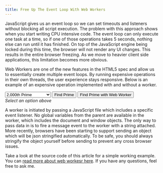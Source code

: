 ```yaml
---
title: Free Up The Event Loop With Web Workers
---
```


JavaScript gives us an event loop so we can set timeouts and listeners without blocking all script execution. The problem with this approach shows when you start writing CPU intensive code. The event loop can only execute one task at a time, so if one of those operations takes 5 seconds, nothing else can run until it has finished. On top of the JavaScript engine being locked during this time, the browser will not render any UI changes. This results in the entire browser freezing. As we move to heavier client side applications, this limitation becomes more obvious.

Web Workers are one of the new features in the HTML5 spec and allow us to essentially create multiple event loops. By running expensive operations in their own threads, the user experience stays responsive. Below is an example of an expensive operation implemented with and without a worker.

<select id='nth_prime' class='form-control' style='width: 150px; display: inline-block;'>
	<option value='2000'>2,000th Prime</option>
	<option value='4000'>4,000th Prime</option>
	<option value='6000'>6,000th Prime</option>
	<option value='8000'>8,000th Prime</option>
</select>
<input type='button' value='Find Prime' onclick='find_prime()' class='btn btn-default'/>
<input type='button' value='Find Prime with Web Worker' onclick='find_prime_worker()' class='btn btn-default'/><br/>
<div id='result' class='alert alert-info'><em>Select an option above</em></div>

A worker is initiated by passing a JavaScript file which includes a specific event listener. No global variables from the parent are available in the worker, which includes the document and window objects. The only way to pass data in is to fire a message event to the worker with a string attached. More recently, browsers have been starting to support sending an object which will be json stringified automatically. To be safe, you should always stringify the object yourself before sending to prevent any cross browser issues.

Take a look at the source code of this article for a simple working example. You can [read more about web workesr here](https://developer.mozilla.org/en-US/docs/Web/API/Web_Workers_API/Using_web_workers). If you have any questions, feel free to ask me.

<script>
	
	var start_time;
	
	var find_prime = function(){
		// Find Nth prime
		
		start_time = new Date();
		document.getElementById('result').innerHTML = 'Running...';
		var nth_prime = parseInt(document.getElementById('nth_prime').value, 10);
		
		var is_prime = function(num){
			// This function is intentionally slow
			
			var counter = num - 1;
			while(counter > 1){
				if(num % counter == 0){
					return false;
				}
				counter--;
			}
			return true;
		};
		
		var current_num = 3;
		var primes = [];
		
		while(primes.length != nth_prime){
			if(is_prime(current_num)){
				primes.push(current_num);
			}
			current_num++;
		}
		
		var duration = parseFloat((new Date()) - start_time) / 1000;
		document.getElementById('result').innerHTML = 'Took ' + duration + ' seconds';
		
	};
	
	// Initiate the worker. It will now wait for messages
	var worker = new Worker('/static/resources/find-prime.js');
	
	var find_prime_worker = function(){
		// Find Nth prime using a web worker
		
		start_time = new Date();
		document.getElementById('result').innerHTML = 'Running...';
		var nth_prime = parseInt(document.getElementById('nth_prime').value, 10);
		
		// Send the worker a message
		worker.postMessage(nth_prime);
		
	};
	
	worker.onmessage = function(event){
		// Once the worker returns the result, update the UI
		
		var duration = parseFloat((new Date()) - start_time) / 1000;
		document.getElementById('result').innerHTML = 'Took ' + duration + ' seconds';
		
	};

</script>

